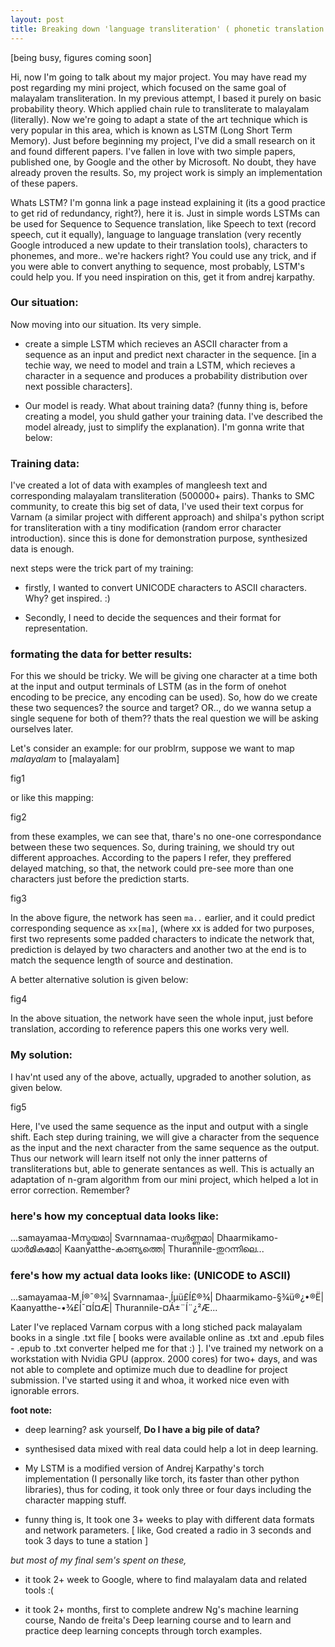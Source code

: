 ```yaml
---
layout: post
title: Breaking down 'language transliteration' ( phonetic translation ) Project ( LSTM version )
---
```



[being busy, figures coming soon]

Hi, now I'm going to talk about my major project. You may have read my post regarding my mini project, which focused on the same goal of malayalam transliteration. In my previous attempt, I based it purely on basic probability theory. Which applied chain rule to transliterate to malayalam (literally). Now we're going to adapt a state of the art technique which is very popular in this area, which is known as LSTM (Long Short Term Memory). Just before beginning my project, I've did a small research on it and found different papers. I've fallen in love with two simple papers, published one, by Google and the other by Microsoft. No doubt, they have already proven the results. So, my project work is simply an implementation of these papers.

Whats LSTM? I'm gonna link a page instead explaining it (its a good practice to get rid of redundancy, right?), here it is. Just in simple words LSTMs can be used for Sequence to Sequence translation, like Speech to text (record speech, cut it equally), language to language translation (very recently Google introduced a new update to their translation tools), characters to phonemes, and more.. we're hackers right? You could use any trick, and if you were able to convert anything to sequence, most probably, LSTM's could help you. If you need inspiration on this, get it from andrej karpathy. 

### Our situation:
Now moving into our situation. Its very simple.

- create a simple LSTM which recieves an ASCII character from a sequence as an input and predict next character in the sequence. [in a techie way, we need to model and train a LSTM, which recieves a character in a sequence and produces a probability distribution over next possible characters].

- Our model is ready. What about training data? (funny thing is, before creating a model, you shuld gather your training data. I've described the model already, just to simplify the explanation). I'm gonna write that below: 

### Training data:
I've created a lot of data with examples of mangleesh text and corresponding malayalam transliteration (500000+ pairs). Thanks to SMC community, to create this big set of data, I've used their text corpus for Varnam (a similar project with different approach) and shilpa's python script for transliteration with a tiny modification (random error character introduction). since this is done for demonstration purpose, synthesized data is enough.

next steps were the trick part of my training:

- firstly, I wanted to convert UNICODE characters to ASCII characters. Why? get inspired. :)

- Secondly, I need to decide the sequences and their format for representation.

### formating the data for better results:
For this we should be tricky. We will be giving one character at a time both at the input and output terminals of LSTM (as in the form of onehot encoding to be precice, any encoding can be used). So, how do we create these two sequences? the source and target? OR.., do we wanna setup a single sequene for both of them?? thats the real question we will be asking ourselves later.

Let's consider an example:
for our problrm, suppose we want to map *malayalam* to [malayalam] 

fig1

or like this mapping:

fig2

from these examples, we can see that, thare's no one-one correspondance between these two sequences. So, during training, we should try out different approaches. According to the papers I refer, they preffered delayed matching, so that, the network  could pre-see more than one characters just before the prediction starts.

fig3

In the above figure, the network has seen `ma..` earlier, and it could predict corresponding sequence as `xx[ma]`, (where xx is added for two purposes, first two represents some padded characters to indicate the network that, prediction is delayed by two characters and another two at the end is to match the sequence length of source and destination.

A better alternative solution is given below:

fig4

In the above situation, the network have seen the whole input, just before translation, according to reference papers this one works very well.

### My solution:
I hav'nt used any of the above, actually, upgraded to another solution, as given below.

fig5

Here, I've used the same sequence as the input and output with a single shift. Each step during training, we will give a character from the sequence as the input and the next character from the same sequence as the output. Thus our network will learn itself not only the inner patterns of transliterations but, able to generate sentances as well. This is actually an adaptation of n-gram algorithm from our mini project, which helped a lot in error correction. Remember?

### here's how my conceptual data looks like:
...samayamaa-Mസ്മയമാ|
Svarnnamaa-സ്വർണ്ണമാ|
Dhaarmikamo-ധാർമികമോ|
Kaanyatthe-കാണ്യത്തെ|
Thurannile-തുറന്നിലെ...

### fere's how my actual data looks like: (UNICODE to ASCII)
...samayamaa-M¸Í®¯®¾|
Svarnnamaa-¸Íµü£Í£®¾|
Dhaarmikamo-§¾ü®¿•®Ë|
Kaanyatthe-•¾£Í¯¤Í¤Æ|
Thurannile-¤Á±¨Í¨¿²Æ...

Later I've replaced Varnam corpus with a long stiched pack malayalam books in a single .txt file [ books were available online as .txt and .epub files - .epub to .txt converter helped me for that :) ]. I've trained my network on a workstation with Nvidia GPU (approx. 2000 cores) for two+ days, and was not able to complete and optimize much due to deadline for project submission. I've started using it and whoa, it worked nice even with ignorable errors.

**foot note:** 

- deep learning? ask yourself, **Do I have a big pile of data?**

- synthesised data mixed with real data could help a lot in deep learning.

- My LSTM is a modified version of Andrej Karpathy's torch implementation (I personally like torch, its faster than other python libraries), thus for coding, it took only three or four days including the character mapping stuff.

- funny thing is, It took one 3+ weeks to play with different data formats and network parameters. [ like, God created a radio in 3 seconds and took 3 days to tune a station ]

*but most of my final sem's spent on these,*

- it took 2+ week to Google, where to find malayalam data and related tools :(

- it took 2+ months, first to complete andrew Ng's machine learning course, Nando de freita's Deep learning course and to learn and practice deep learning  concepts through torch examples.